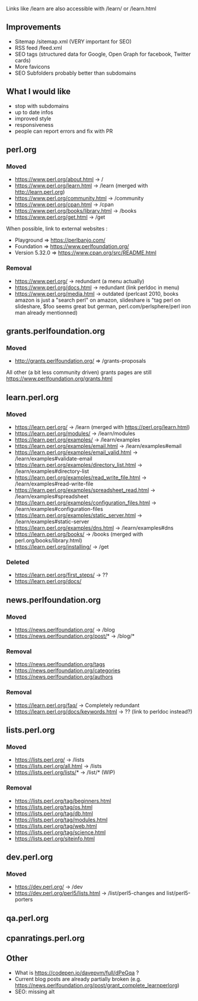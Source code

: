 Links like /learn are also accessible with /learn/ or /learn.html

## Improvements
* Sitemap /sitemap.xml (VERY important for SEO)
* RSS feed /feed.xml 
* SEO tags (structured data for Google, Open Graph for facebook, Twitter cards)
* More favicons 
* SEO Subfolders probably better than subdomains

## What I would like 
* stop with subdomains
* up to date infos
* improved style
* responsiveness
* people can report errors and fix with PR

## perl.org
### Moved
* https://www.perl.org/about.html -> /
* https://www.perl.org/learn.html -> /learn (merged with http://learn.perl.org)
* https://www.perl.org/community.html -> /community
* https://www.perl.org/cpan.html -> /cpan
* https://www.perl.org/books/library.html -> /books
* https://www.perl.org/get.html -> /get

When possible, link to external websites :
* Playground => https://perlbanjo.com/
* Foundation => https://www.perlfoundation.org/
* Version 5.32.0 => https://www.cpan.org/src/README.html

### Removal
* https://www.perl.org/ -> redundant (a menu actually)
* https://www.perl.org/docs.html -> redundant (link perldoc in menu)
* https://www.perl.org/media.html -> outdated (perlcast 2010, books amazon is just a "search perl" on amazon, slideshare is "tag perl on slideshare, $foo seems great but german, perl.com/perlsphere/perl iron man already mentionned)

## grants.perlfoundation.org
### Moved
* http://grants.perlfoundation.org/ => /grants-proposals

All other (a bit less community driven) grants pages are still https://www.perlfoundation.org/grants.html

## learn.perl.org
### Moved
* https://learn.perl.org/ -> /learn (merged with https://perl.org/learn.html)
* https://learn.perl.org/modules/ -> /learn/modules
* https://learn.perl.org/examples/ -> /learn/examples
* https://learn.perl.org/examples/email.html -> /learn/examples#email
* https://learn.perl.org/examples/email_valid.html -> /learn/examples#validate-email
* https://learn.perl.org/examples/directory_list.html -> /learn/examples#directory-list
* https://learn.perl.org/examples/read_write_file.html -> /learn/examples#read-write-file
* https://learn.perl.org/examples/spreadsheet_read.html -> /learn/examples#spreadsheet
* https://learn.perl.org/examples/configuration_files.html -> /learn/examples#configuration-files
* https://learn.perl.org/examples/static_server.html -> /learn/examples#static-server
* https://learn.perl.org/examples/dns.html -> /learn/examples#dns
* https://learn.perl.org/books/ -> /books (merged with perl.org/books/library.html)
* https://learn.perl.org/installing/ -> /get

### Deleted
* https://learn.perl.org/first_steps/ -> ??
* https://learn.perl.org/docs/

## news.perlfoundation.org
### Moved
* https://news.perlfoundation.org/ -> /blog
* https://news.perlfoundation.org/post/* -> /blog/*

### Removal
* https://news.perlfoundation.org/tags
* https://news.perlfoundation.org/categories
* https://news.perlfoundation.org/authors

### Removal
* https://learn.perl.org/faq/ -> Completely redundant
* https://learn.perl.org/docs/keywords.html -> ?? (link to perldoc instead?)

## lists.perl.org
### Moved
* https://lists.perl.org/ -> /lists
* https://lists.perl.org/all.html -> /lists
* https://lists.perl.org/lists/* -> /list/* (WIP) 

### Removal
* https://lists.perl.org/tag/beginners.html
* https://lists.perl.org/tag/os.html
* https://lists.perl.org/tag/db.html
* https://lists.perl.org/tag/modules.html
* https://lists.perl.org/tag/web.html
* https://lists.perl.org/tag/science.html
* https://lists.perl.org/siteinfo.html

## dev.perl.org
### Moved
* https://dev.perl.org/ -> /dev
* https://dev.perl.org/perl5/lists.html -> /list/perl5-changes and list/perl5-porters

## qa.perl.org

## cpanratings.perl.org

## Other
* What is https://codepen.io/davepvm/full/dPeGqa ?
* Current blog posts are already partially broken (e.g. https://news.perlfoundation.org/post/grant_complete_learnperlorg)
* SEO: missing alt
